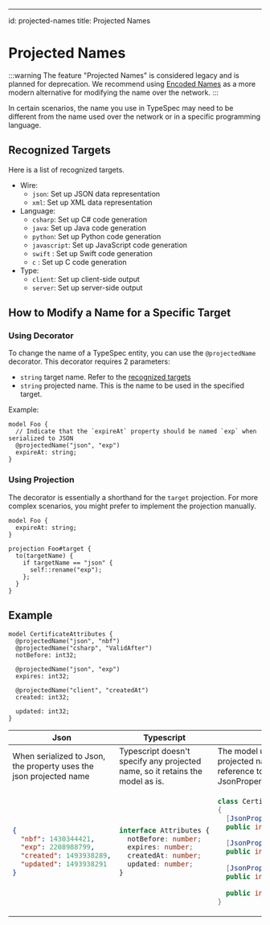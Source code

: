 ---
id: projected-names
title: Projected Names

# Projected Names

:::warning
The feature "Projected Names" is considered legacy and is planned for deprecation. We recommend using [Encoded Names](encoded-names.md) as a more modern alternative for modifying the name over the network.
:::

In certain scenarios, the name you use in TypeSpec may need to be different from the name used over the network or in a specific programming language.

## Recognized Targets

Here is a list of recognized targets.

- Wire:
  - `json`: Set up JSON data representation
  - `xml`: Set up XML data representation
- Language:
  - `csharp`: Set up C# code generation
  - `java`: Set up Java code generation
  - `python`: Set up Python code generation
  - `javascript`: Set up JavaScript code generation
  - `swift` : Set up Swift code generation
  - `c` : Set up C code generation
- Type:
  - `client`: Set up client-side output
  - `server`: Set up server-side output

## How to Modify a Name for a Specific Target

### Using Decorator

To change the name of a TypeSpec entity, you can use the `@projectedName` decorator. This decorator requires 2 parameters:

- `string` target name. Refer to the [recognized targets](#recognized-targets)
- `string` projected name. This is the name to be used in the specified target.

Example:

```typespec
model Foo {
  // Indicate that the `expireAt` property should be named `exp` when serialized to JSON
  @projectedName("json", "exp")
  expireAt: string;
}
```

### Using Projection

The decorator is essentially a shorthand for the `target` projection. For more complex scenarios, you might prefer to implement the projection manually.

```typespec
model Foo {
  expireAt: string;
}

projection Foo#target {
  to(targetName) {
    if targetName == "json" {
      self::rename("exp");
    };
  }
}
```

## Example

```typespec
model CertificateAttributes {
  @projectedName("json", "nbf")
  @projectedName("csharp", "ValidAfter")
  notBefore: int32;

  @projectedName("json", "exp")
  expires: int32;

  @projectedName("client", "createdAt")
  created: int32;

  updated: int32;
}
```

<table>
<thead>
<tr>
<th>Json</th>
<th>Typescript</th>
<th>CSharp</th>
</tr>
</thead>
<tr>
<td>When serialized to Json, the property uses the json projected name</td>
<td>Typescript doesn't specify any projected name, so it retains the model as is.</td>
<td>The model uses the `csharp` projected names and maintains the reference to the JSON name in JsonProperty</td>
</tr>
<tr>
<td>

```json
{
  "nbf": 1430344421,
  "exp": 2208988799,
  "created": 1493938289,
  "updated": 1493938291
}
```

</td>
<td>

```ts
interface Attributes {
  notBefore: number;
  expires: number;
  createdAt: number;
  updated: number;
}
```

</td>

<td>

```cs
class CertificateAttributes
{
  [JsonProperty("nbf")]
  public int ValidAfter {get; set;}

  [JsonProperty("exp")]
  public int Expires {get; set;}

  [JsonProperty("created")]
  public int CreatedAt {get; set;}

  public int Updated {get; set;}
}
```

</td>
</tr>
</table>
